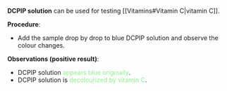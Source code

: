**DCPIP solution** can be used for testing [[Vitamins#Vitamin C|vitamin C]].

**Procedure**:
- Add the sample drop by drop to blue DCPIP solution and observe the colour changes.

**Observations (positive result)**:
- DCPIP solution <span style="color: lightgreen">appears blue originally</span>.
- DCPIP solution is <span style="color: lightgreen">decolourized by vitamin C</span>.
